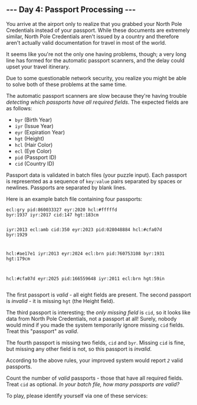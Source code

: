 <article class="day-desc"><h2>--- Day 4: Passport Processing ---</h2><p>You arrive at the airport only to realize that you grabbed your North Pole Credentials instead of your passport. While these documents are extremely similar, North Pole Credentials aren't issued by a country and therefore aren't actually valid documentation for travel in most of the world.</p>
<p>It seems like you're not the only one having problems, though; a very long line has formed for the automatic passport scanners, and the delay could upset your travel itinerary.</p>
<p>Due to some questionable network security, you realize you might be able to solve both of these problems at the same time.</p>
<p>The automatic passport scanners are slow because they're having trouble <em>detecting which passports have all required fields</em>. The expected fields are as follows:</p>
<ul>
<li><code>byr</code> (Birth Year)</li>
<li><code>iyr</code> (Issue Year)</li>
<li><code>eyr</code> (Expiration Year)</li>
<li><code>hgt</code> (Height)</li>
<li><code>hcl</code> (Hair Color)</li>
<li><code>ecl</code> (Eye Color)</li>
<li><code>pid</code> (Passport ID)</li>
<li><code>cid</code> (Country ID)</li>
</ul>
<p>Passport data is validated in batch files (your puzzle input). Each passport is represented as a sequence of <code>key:value</code> pairs separated by spaces or newlines. Passports are separated by blank lines.</p>
<p>Here is an example batch file containing four passports:</p>
<pre><code>ecl:gry pid:860033327 eyr:2020 hcl:#fffffd
byr:1937 iyr:2017 cid:147 hgt:183cm

iyr:2013 ecl:amb cid:350 eyr:2023 pid:028048884
hcl:#cfa07d byr:1929

hcl:#ae17e1 iyr:2013
eyr:2024
ecl:brn pid:760753108 byr:1931
hgt:179cm

hcl:#cfa07d eyr:2025 pid:166559648
iyr:2011 ecl:brn hgt:59in
</code></pre>
<p>The first passport is <em>valid</em> - all eight fields are present. The second passport is <em>invalid</em> - it is missing <code>hgt</code> (the Height field).</p>
<p>The third passport is interesting; the <em>only missing field</em> is <code>cid</code>, so it looks like data from North Pole Credentials, not a passport at all! Surely, nobody would mind if you made the system temporarily ignore missing <code>cid</code> fields.  Treat this "passport" as <em>valid</em>.</p>
<p>The fourth passport is missing two fields, <code>cid</code> and <code>byr</code>. Missing <code>cid</code> is fine, but missing any other field is not, so this passport is <em>invalid</em>.</p>
<p>According to the above rules, your improved system would report <code><em>2</em></code> valid passports.</p>
<p>Count the number of <em>valid</em> passports - those that have all required fields. Treat <code>cid</code> as optional. <em>In your batch file, how many passports are valid?</em></p>
</article>
<p>To play, please identify yourself via one of these services:</p>
